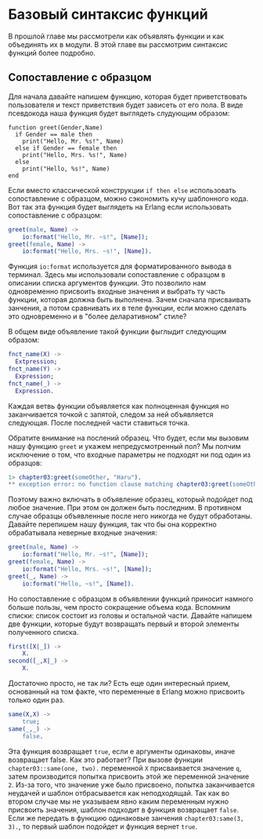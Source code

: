 Базовый синтаксис функций
=========================

В прошлой главе мы рассмотрели как объявлять функции и как объединять их в модули. В этой главе вы рассмотрим синтаксис функций более подробно.

Сопоставление с образцом
------------------------

Для начала давайте напишем функцию, которая будет приветствовать пользователя и текст приветствия будет зависеть от его пола. В виде псевдокода наша функция будет выглядеть слудующим образом:
```
function greet(Gender,Name)
  if Gender == male then
    print("Hello, Mr. %s!", Name)
  else if Gender == female then
    print("Hello, Mrs. %s!", Name)
  else
    print("Hello, %s!", Name)
end
```
Если вместо классической конструкции `if then else` использовать сопоставление с образцом, можно сэкономить кучу шаблонного кода. Вот так эта функция будет выглядеть на Erlang если использовать сопоставление с образцом:
```erlang
greet(male, Name) -> 
    io:format("Hello, Mr. ~s!", [Name]);
greet(female, Name) ->
    io:format("Hello, Mrs. ~s!", [Name]).
```
Функция `io:format` используется для форматированного вывода в терминал. Здесь мы использовали сопоставление с образцом в описании списка аргументов функции. Это позволило нам одновременно присвоить входные значения и выбрать ту часть функции, которая должна быть выполнена. Зачем сначала присваивать занчения, а потом сравнивать их в теле функции, если можно сделать это одновременно и в "более деларативном" стиле?

В общем виде объявление такой функции фыглыдит следующим образом:
```erlang
fnct_name(X) ->
  Extpression;
fnct_name(Y) ->
  Expression;
fnct_name(_) ->
  Expression.
```
Каждая ветвь функции объявляется как полноценная функция но заканчивается точкой с запятой, следом за ней объявляется следующая. После последней части ставиться точка.

Обратите внимание на послений образец. Что будет, если мы вызовим нашу функцию `greet` и укажем непредусмотренный пол? Мы полчим исключение о том, что входные параметры не подходят ни под один из образцов:
```erlang
1> chapter03:greet(someOther, "Haru").
** exception error: no function clause matching chapter03:greet(someOther, "Haru")
```
Поэтому важно включать в объявление образец, который подойдет под любое значение. При этом он должен быть последним. В противном случае образцы объявленные после него никогда не будут обработаны.
Давайте перепишем нашу функция, так что бы она корректно обрабатывала неверные входные значения:
```erlang
greet(male, Name) ->
    io:format("Hello, Mr. ~s!", [Name]);
greet(female, Name) ->
    io:format("Hello, Mrs. ~s!", [Name]);
greet(_, Name) ->
    io:format("Hello, ~s!", [Name]).
````
 
Но сопоставление с образцом в объявлении функций приносит намного больше пользы, чем просто сокращение объема кода. Вспомним списки: список состоит из головы и остальной части. Давайте напишем две функции, которые будут возвращать первый и второй элементы полученного списка.
```erlang
first([X|_]) -> 
    X.
second([_,X|_) -> 
    X.
```
Достаточно просто, не так ли? Есть еще один интересный прием, основанный на том факте, что переменные в Erlang можно присвоить только один раз. 
```erlang
same(X,X) ->
    true;
same(_,_) ->
    false.
```
Эта функция возвращает `true`, если е аргументы одинаковы, иначе возвращает false. Как это работает? При вызове функции `chapter03::same(one, two).` переменной `X` присваивается значение `q`, затем производится попытка присвоить этой же переменной значение `2`. Из-за того, что значение уже было присвоено, попытка заканчивается неудачей и шаблон отбрасывается как неподходящай. Так как во втором случае мы не указываем явно каким переменным нужно присвоить значения, шаблон подходит в функция возвращает `false`. Если же передать в функцию одинаковые занчения `chapter03:same(3, 3).`, то первый шаблон подойдет и функция вернет `true`.





